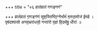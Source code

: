+++
title = "०६ व्रातंव्रातं गणङ्गणं"

+++
व्रातं॑व्रातं ग॒णङ्ग॑णं सुश॒स्तिभि॑र॒ग्नेर्भामं॑ म॒रुता॒मोज॑ ईमहे ।  
पृष॑दश्वासो अनव॒भ्ररा॑धसो॒ गन्ता॑रो य॒ज्ञं वि॒दथे॑षु॒ धीराः॑ ॥